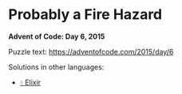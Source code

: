 # Probably a Fire Hazard

**Advent of Code: Day 6, 2015**

Puzzle text: <https://adventofcode.com/2015/day/6>

Solutions in other languages:

- [💧 Elixir](../../../elixir/lib/2015/06_probably_a_fire_hazard)
